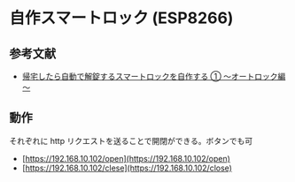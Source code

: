 # 自作スマートロック (ESP8266)

## 参考文献

- [帰宅したら自動で解錠するスマートロックを自作する ① ～オートロック編～](https://ppdr.softether.net/smartlock-1)

## 動作

それぞれに http リクエストを送ることで開閉ができる。ボタンでも可

- [https://192.168.10.102/open](https://192.168.10.102/open)
- [https://192.168.10.102/clese](https://192.168.10.102/close)
